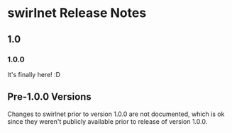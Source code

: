 # swirlnet Release Notes

## 1.0

### 1.0.0

It's finally here! :D

## Pre-1.0.0 Versions

Changes to swirlnet prior to version 1.0.0 are not documented, which is ok
since they weren't publicly available prior to release of version 1.0.0.

